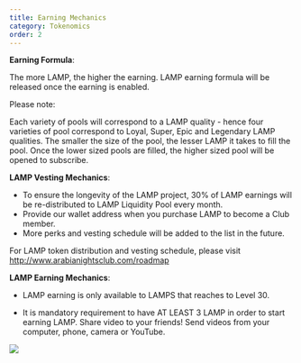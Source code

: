 ```yaml
---
title: Earning Mechanics
category: Tokenomics
order: 2
---
```


**Earning Formula**: 

The more LAMP, the higher the earning. LAMP earning formula will be released once the earning is enabled.


Please note:

Each variety of pools will correspond to a LAMP quality - hence four varieties of pool correspond to Loyal, Super, Epic and Legendary LAMP qualities. The smaller the size of the pool, the lesser LAMP it takes to fill the pool. Once the lower sized pools are filled, the higher sized pool will be opened to subscribe.


**LAMP Vesting Mechanics**:

* To ensure the longevity of the LAMP project, 30% of LAMP earnings will be re-distributed to LAMP Liquidity Pool every month.
* Provide our wallet address when you purchase LAMP to become a Club member.
* More perks and vesting schedule will be added to the list in the future. 

For LAMP token distribution and vesting schedule, please visit http://www.arabianightsclub.com/roadmap 


**LAMP Earning Mechanics**:

* LAMP earning is only available to LAMPS that reaches to Level 30.

* It is mandatory requirement to have AT LEAST 3 LAMP in order to start earning LAMP. 
Share video to your friends! Send videos from your computer, phone, camera or YouTube.

![](//placehold.it/800x600)

